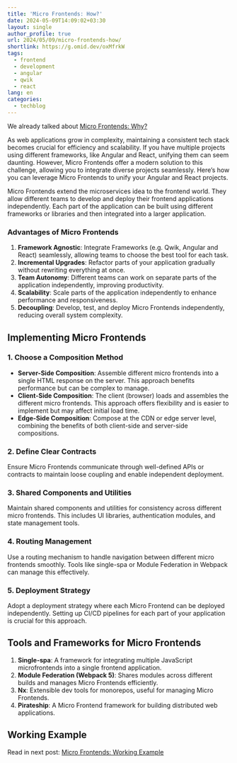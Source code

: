 ```yaml
---
title: 'Micro Frontends: How?'
date: 2024-05-09T14:09:02+03:30
layout: single
author_profile: true
url: 2024/05/09/micro-frontends-how/
shortlink: https://g.omid.dev/oxMfrkW
tags:
  - frontend
  - development
  - angular
  - qwik
  - react
lang: en
categories: 
  - techblog
---
```

We already talked about [Micro Frontends: Why?](/2024/05/09/micro-frontends-why/)

As web applications grow in complexity, maintaining a consistent tech stack becomes crucial for efficiency and scalability. If you have multiple projects using different frameworks, like Angular and React, unifying them can seem daunting. However, Micro Frontends offer a modern solution to this challenge, allowing you to integrate diverse projects seamlessly. Here’s how you can leverage Micro Frontends to unify your Angular and React projects.

Micro Frontends extend the microservices idea to the frontend world. They allow different teams to develop and deploy their frontend applications independently. Each part of the application can be built using different frameworks or libraries and then integrated into a larger application.

### Advantages of Micro Frontends

1. **Framework Agnostic**: Integrate Frameworks (e.g. Qwik, Angular and React) seamlessly, allowing teams to choose the best tool for each task.
2. **Incremental Upgrades**: Refactor parts of your application gradually without rewriting everything at once.
3. **Team Autonomy**: Different teams can work on separate parts of the application independently, improving productivity.
4. **Scalability**: Scale parts of the application independently to enhance performance and responsiveness.
5. **Decoupling**: Develop, test, and deploy Micro Frontends independently, reducing overall system complexity.

## Implementing Micro Frontends

### 1. Choose a Composition Method

- **Server-Side Composition**: Assemble different micro frontends into a single HTML response on the server. This approach benefits performance but can be complex to manage.
- **Client-Side Composition**: The client (browser) loads and assembles the different micro frontends. This approach offers flexibility and is easier to implement but may affect initial load time.
- **Edge-Side Composition**: Compose at the CDN or edge server level, combining the benefits of both client-side and server-side compositions.

### 2. Define Clear Contracts

Ensure Micro Frontends communicate through well-defined APIs or contracts to maintain loose coupling and enable independent deployment.

### 3. Shared Components and Utilities

Maintain shared components and utilities for consistency across different micro frontends. This includes UI libraries, authentication modules, and state management tools.

### 4. Routing Management

Use a routing mechanism to handle navigation between different micro frontends smoothly. Tools like single-spa or Module Federation in Webpack can manage this effectively.

### 5. Deployment Strategy

Adopt a deployment strategy where each Micro Frontend can be deployed independently. Setting up CI/CD pipelines for each part of your application is crucial for this approach.

## Tools and Frameworks for Micro Frontends

1. **Single-spa**: A framework for integrating multiple JavaScript microfrontends into a single frontend application.
2. **Module Federation (Webpack 5)**: Shares modules across different builds and manages Micro Frontends efficiently.
3. **Nx**: Extensible dev tools for monorepos, useful for managing Micro Frontends.
4. **Pirateship**: A Micro Frontend framework for building distributed web applications.

## Working Example

Read in next post: [Micro Frontends: Working Example](/2024/05/11/micro-frontends-working-example/)
